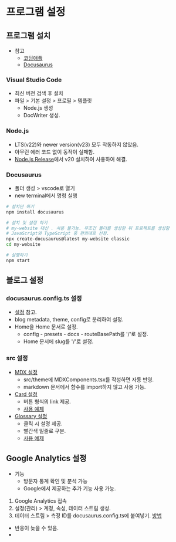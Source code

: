 # 프로그램 설정
## 프로그램 설치
* 참고
	* [코딩애플](https://codingapple.com/unit/react1-install-create-react-app-npx/)
	* [Docusaurus](https://docusaurus.io/docs)
### Visual Studio Code
* 최신 버전 검색 후 설치
* 파일 > 기본 설정 > 프로필 > 템플릿
	* Node.js 생성
	* DocWriter 생성.
### Node.js
* LTS(v22)와 newer version(v23) 모두 작동하지 않았음.
* 아무런 에러 코드 없이 동작이 실패함.
* [Node.js Release](https://nodejs.org/en/about/previous-releases)에서 v20 설치하여 사용하여 해결.
### Docusaurus
* 폴더 생성 > vscode로 열기
* new terminal에서 명령 실행
```sh
# 설치만 하기
npm install docusaurus
```
```sh
# 설치 및 설정 하기
# my-website 대신 . 사용 불가능. 무조건 폴더를 생성한 뒤 프로젝트를 생성함
# JavaScript와 TypeScript 중 편의대로 선정.
npx create-docusaurus@latest my-website classic
cd my-website
```
```sh
# 실행하기
npm start
```

## 블로그 설정
### docusaurus.config.ts 설정
* [설정](https://github.com/4Tel/4Tel.github.io/blob/main/docusaurus.config.ts) 참고.
* blog metadata, theme, config로 분리하여 설정.
* Home을 Home 문서로 설정.
	* config - presets - docs - routeBasePath를 '/'로 설정.
	* Home 문서에 slug를 '/'로 설정.
### src 설정
* [MDX 설정](https://github.com/4Tel/4Tel.github.io/blob/main/src/theme/MDXComponents.tsx)
	* src/theme에 MDXComponents.tsx를 작성하면 자동 반영.
	* markdown 문서에서 함수를 import하지 않고 사용 가능.
* [Card 설정](https://github.com/4Tel/4Tel.github.io/blob/main/src/components/Card/Card.tsx)
	* 버튼 형식의 link 제공.
	* [사용 예제](https://4tel.github.io/home/test/Card)
* [Glossary 설정](https://github.com/4Tel/4Tel.github.io/blob/main/src/components/Glossary/Glossary.tsx)
	* 클릭 시 설명 제공.
	* 빨간색 밑줄로 구분.
	* [사용 예제](https://4tel.github.io/home/test/Glossary)

## Google Analytics 설정
* 기능
	* 방문자 통계 확인 및 분석 가능
	* Google에서 제공하는 추가 기능 사용 가능.
1. Google Analytics 접속
1. 설정(관리) > 계정, 속성, 데이터 스트림 생성.
1. 데이터 스트림 > 측정 ID를 docusaurus.config.ts에 붙여넣기. [방법](https://docusaurus.io/ko/docs/api/plugins/@docusaurus/plugin-google-analytics)
* 반응이 늦을 수 있음.
* <Glossary id="Analytics 연결 테스트 방법"/>